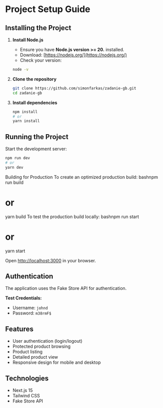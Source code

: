 # Project Setup Guide

## Installing the Project

1. **Install Node.js**
   - Ensure you have **Node.js version >= 20.** installed.
   - Download: [https://nodejs.org/](https://nodejs.org/)
   - Check your version:
   ```bash
   node -v
   ```

2. **Clone the repository**
   ```bash
   git clone https://github.com/simonfarkas/zadanie-gb.git
   cd zadanie-gb
   ```

3. **Install dependencies**
   ```bash
   npm install
   # or
   yarn install
   ```

## Running the Project

Start the development server:
```bash
npm run dev
# or
yarn dev
```

Building for Production
To create an optimized production build:
bashnpm run build
# or
yarn build
To test the production build locally:
bashnpm run start
# or
yarn start

Open [http://localhost:3000](http://localhost:3000) in your browser.

## Authentication

The application uses the Fake Store API for authentication.

**Test Credentials:**
- Username: `johnd`
- Password: `m38rmF$`

## Features

- User authentication (login/logout)
- Protected product browsing
- Product listing
- Detailed product view
- Responsive design for mobile and desktop

## Technologies

- Next.js 15
- Tailwind CSS
- Fake Store API
